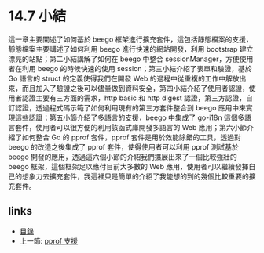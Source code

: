 # 14.7 小結

這一章主要闡述了如何基於 beego 框架進行擴充套件，這包括靜態檔案的支援，靜態檔案主要講述了如何利用 beego 進行快速的網站開發，利用 bootstrap 建立漂亮的站點；第二小結講解了如何在 beego 中整合 sessionManager，方便使用者在利用 beego 的時候快速的使用 session；第三小結介紹了表單和驗證，基於 Go 語言的 struct 的定義使得我們在開發 Web 的過程中從重複的工作中解放出來，而且加入了驗證之後可以儘量做到資料安全，第四小結介紹了使用者認證，使用者認證主要有三方面的需求，http basic 和 http digest 認證，第三方認證，自訂認證，透過程式碼示範了如何利用現有的第三方套件整合到 beego 應用中來實現這些認證；第五小節介紹了多語言的支援，beego 中集成了 go-i18n 這個多語言套件，使用者可以很方便的利用該函式庫開發多語言的 Web 應用；第六小節介紹了如何整合 Go 的 pprof 套件，pprof 套件是用於效能除錯的工具，透過對 beego 的改造之後集成了 pprof 套件，使得使用者可以利用 pprof 測試基於 beego 開發的應用，透過這六個小節的介紹我們擴展出來了一個比較強壯的 beego 框架，這個框架足以應付目前大多數的 Web 應用，使用者可以繼續發揮自己的想象力去擴充套件，我這裡只是簡單的介紹了我能想的到的幾個比較重要的擴充套件。

## links

* [目錄](preface.md)
* 上一節: [pprof 支援](14.6.md)
